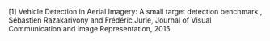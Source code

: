 [1] Vehicle Detection in Aerial Imagery: A small target detection benchmark., Sébastien Razakarivony and Frédéric Jurie, Journal of Visual Communication and Image Representation, 2015